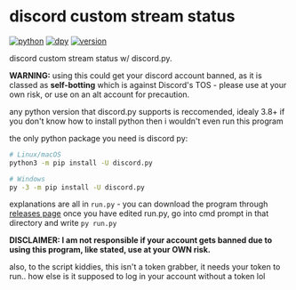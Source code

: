 
# discord custom stream status
[![python](https://img.shields.io/badge/python-3.8+-blue.svg)](https://www.python.org/) [![dpy](https://img.shields.io/badge/discord.py-latest-ff69b4.svg)](https://github.com/Rapptz/discord.py) [![version](https://img.shields.io/badge/release-v1.0-informational)](https://github.com/dromzeh/discord-custom-stream-status/)

discord custom stream status w/ discord.py.

**WARNING:** using this could get your discord account banned, as it is classed as **self-botting** which is against Discord's TOS - please use at your own risk, or use on an alt account for precaution.

any python version that discord.py supports is reccomended, idealy 3.8+ if you don't know how to install python then i wouldn't even run this program

the only python package you need is discord py:
```sh
# Linux/macOS
python3 -m pip install -U discord.py

# Windows
py -3 -m pip install -U discord.py
```

explanations are all in `run.py` - you can download the program through [releases page](https://github.com/dromzeh/discord-custom-stream-status/releases/tag/v1)
once you have edited run.py, go into cmd prompt in that directory and write `py run.py`

**DISCLAIMER: I am not responsible if your account gets banned due to using this program, like stated, use at your OWN risk.**


also, to the script kiddies, this isn't a token grabber, it needs your token to run.. how else is it supposed to log in your account without a token lol
